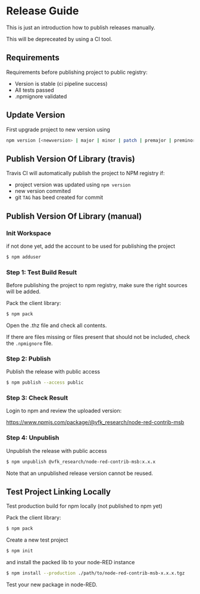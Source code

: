 # Release Guide

This is just an introduction how to publish releases manually.

This will be depreceated by using a CI tool.

## Requirements

Requirements before publishing project to public registry:
* Version is stable (ci pipeline success)
* All tests passed
* .npmignore validated

## Update Version

First upgrade project to new version using

```sh
npm version [<newversion> | major | minor | patch | premajor | preminor | prepatch ]
```

## Publish Version Of Library (travis)

Travis CI will automatically publish the project to NPM registry if:
* project version was updated using `npm version`
* new version commited
* git `TAG` has beed created for commit

## Publish Version Of Library (manual)

### Init Workspace

if not done yet, add the account to be used for publishing the project

```sh
$ npm adduser
```

### Step 1: Test Build Result

Before publishing the project to npm registry, 
make sure the right sources will be added.

Pack the client library:

```sh
$ npm pack
```

Open the .thz file and check all contents.

If there are files missing or files present that should not be included, 
check the `.npmignore` file.

### Step 2: Publish

Publish the release with public access

```sh
$ npm publish --access public
```

### Step 3: Check Result

Login to npm and review the uploaded version:

https://www.npmjs.com/package/@vfk_research/node-red-contrib-msb

### Step 4: Unpublish

Unpublish the release with public access

```sh
$ npm unpublish @vfk_research/node-red-contrib-msb:x.x.x
```

Note that an unpublished release version cannot be reused.

## Test Project Linking Locally

Test production build for npm locally (not published to npm yet)

Pack the client library:

```sh
$ npm pack
```

Create a new test project

```sh
$ npm init
```

and install the packed lib to your node-RED instance

```sh
$ npm install --production ./path/to/node-red-contrib-msb-x.x.x.tgz
```

Test your new package in node-RED.
